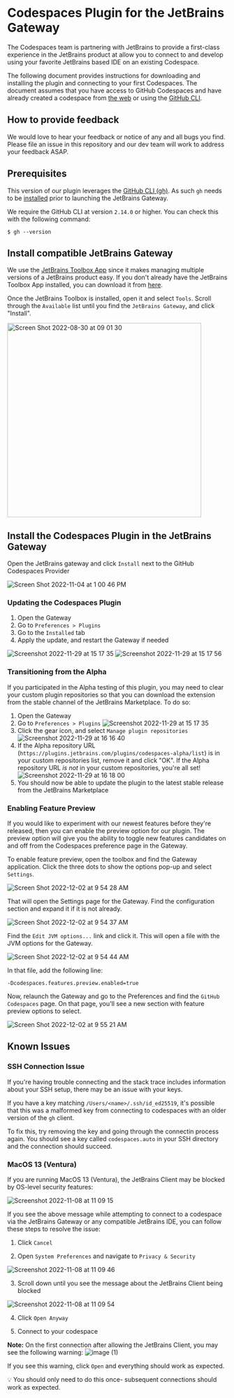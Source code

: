 # Codespaces Plugin for the JetBrains Gateway

The Codespaces team is partnering with JetBrains to provide a first-class experience in the JetBrains product at allow you to connect to and develop using your favorite JetBrains based IDE on an existing Codespace.

The following document provides instructions for downloading and installing the plugin and connecting to your first Codespaces. The document assumes that you have access to GitHub Codespaces and have already created a codespace from [the web](https://github.com/codespaces) or using the [GitHub CLI](https://docs.github.com/en/codespaces/developing-in-codespaces/using-github-codespaces-with-github-cli#create-a-new-codespace).

## How to provide feedback

We would love to hear your feedback or notice of any and all bugs you find. Please file an issue in this repository and our dev team will work to address your feedback ASAP.

## Prerequisites

This version of our plugin leverages the [GitHub CLI (gh)](https://cli.github.com/). As such `gh` needs to be [installed](https://github.com/cli/cli#installation) prior to launching the JetBrains Gateway.

We require the GitHub CLI at version `2.14.0` or higher. You can check this with the following command:

```
$ gh --version
```

## Install compatible JetBrains Gateway

We use the [JetBrains Toolbox App](https://www.jetbrains.com/toolbox-app/) since it makes managing multiple versions of a JetBrains product easy. If you don't already have the JetBrains Toolbox App installed, you can download it from [here](https://www.jetbrains.com/toolbox-app/).

Once the JetBrains Toolbox is installed, open it and select `Tools`. Scroll through the `Available` list until you find the `JetBrains Gateway`, and click "Install".

<img width="444" alt="Screen Shot 2022-08-30 at 09 01 30" src="https://user-images.githubusercontent.com/4679612/187471947-eba7207f-3271-4799-8bb3-6e3a8a9eda0c.png">


## Install the Codespaces Plugin in the JetBrains Gateway

Open the JetBrains gateway and click `Install` next to the GitHub Codespaces Provider

![Screen Shot 2022-11-04 at 1 00 46 PM](https://user-images.githubusercontent.com/1105600/200660519-3a110989-b462-4beb-9e3b-5f0dbd7dca21.png)

### Updating the Codespaces Plugin

1. Open the Gateway
2. Go to `Preferences > Plugins`
3. Go to the `Installed` tab
4. Apply the update, and restart the Gateway if needed

![Screenshot 2022-11-29 at 15 17 35](https://user-images.githubusercontent.com/4679612/204660790-af17ff4f-3daf-4409-970f-3d44fc8e9f59.png)
![Screenshot 2022-11-29 at 15 17 56](https://user-images.githubusercontent.com/4679612/204660804-4d47dc30-ffdd-4c4a-ae64-f9587f9a1ba1.png)

### Transitioning from the Alpha

If you participated in the Alpha testing of this plugin, you may need to clear your custom plugin repositories so that you can download the extension from the stable channel of the JetBrains Marketplace. To do so:

1. Open the Gateway
2. Go to `Preferences > Plugins`
![Screenshot 2022-11-29 at 15 17 35](https://user-images.githubusercontent.com/4679612/204660790-af17ff4f-3daf-4409-970f-3d44fc8e9f59.png)
3. Click the gear icon, and select `Manage plugin repositories`
![Screenshot 2022-11-29 at 16 16 40](https://user-images.githubusercontent.com/4679612/204670032-fd747d1a-f94e-4912-9c51-aa8f0a5c5e75.png)
4. If the Alpha repository URL (`https://plugins.jetbrains.com/plugins/codespaces-alpha/list`) is in your custom repositories list, remove it and click "OK". If the Alpha repository URL _is not_ in your custom repositories, you're all set!
![Screenshot 2022-11-29 at 16 18 00](https://user-images.githubusercontent.com/4679612/204669741-ef59c09a-ba88-49ce-9cbc-e723f8a4da74.png)
5. You should now be able to update the plugin to the latest stable release from the JetBrains Marketplace

### Enabling Feature Preview

If you would like to experiment with our newest features before they're released, then you can enable the preview option for our plugin. The preview option will give you
the ability to toggle new features candidates on and off from the Codespaces preference page in the Gateway. 

To enable feature preview, open the toolbox and find the Gateway application. Click the three dots to show the options pop-up and select `Settings`.

![Screen Shot 2022-12-02 at 9 54 28 AM](https://user-images.githubusercontent.com/80130182/205321991-d63d1f5f-5a5c-414e-ae40-343ec5ef4766.png)

That will open the Settings page for the Gateway. Find the configuration section and expand it if it is not already.

![Screen Shot 2022-12-02 at 9 54 37 AM](https://user-images.githubusercontent.com/80130182/205322170-5d304344-f384-471d-a435-5bac039ff4af.png)

Find the `Edit JVM options...` link and click it. This will open a file with the JVM options for the Gateway.

![Screen Shot 2022-12-02 at 9 54 44 AM](https://user-images.githubusercontent.com/80130182/205322449-6c3a5f53-b5bc-414a-873e-129f3edc4d3b.png)

In that file, add the following line:

```
-Dcodespaces.features.preview.enabled=true
```

Now, relaunch the Gateway and go to the Preferences and find the `GitHub Codespaces` page. On that page, you'll see a new section with feature preview options
to select. 

![Screen Shot 2022-12-02 at 9 55 21 AM](https://user-images.githubusercontent.com/80130182/205322795-c5958762-8e89-4c7d-a53b-105c07ed2f71.png)

## Known Issues

### SSH Connection Issue

If you're having trouble connecting and the stack trace includes information about your SSH setup, there may be an issue with your keys.

If you have a key matching `/Users/<name>/.ssh/id_ed25519`, it's possible that this was a malformed key from connecting to codespaces with an older version of the `gh` client.

To fix this, try removing the key and going through the connectin process again. You should see a key called `codespaces.auto` in your SSH directory and the connection should succeed.

### MacOS 13 (Ventura)

If you are running MacOS 13 (Ventura), the JetBrains Client may be blocked by OS-level security features:

![Screenshot 2022-11-08 at 11 09 15](https://user-images.githubusercontent.com/4679612/200692344-e64d5f79-07d4-481c-bba5-a1a0e3c6a370.png)

If you see the above message while attempting to connect to a codespace via the JetBrains Gateway or any compatible JetBrains IDE, you can follow these steps to resolve the issue:

1. Click `Cancel`

2. Open `System Preferences` and navigate to `Privacy & Security`

![Screenshot 2022-11-08 at 11 09 46](https://user-images.githubusercontent.com/4679612/200692779-12131d82-ddb7-411d-8826-ceaa39887079.png)

3. Scroll down until you see the message about the JetBrains Client being blocked

![Screenshot 2022-11-08 at 11 09 54](https://user-images.githubusercontent.com/4679612/200692894-cb6c32f4-ff0d-4e1d-8906-269a84a62c85.png)

4. Click `Open Anyway`

5. Connect to your codespace

**Note:** On the first connection after allowing the JetBrains Client, you may see the following warning:
![image (1)](https://user-images.githubusercontent.com/4679612/200693247-c46774e1-261e-447f-991c-353f9aff4a77.png)

If you see this warning, click `Open` and everything should work as expected.

:bulb: You should only need to do this once- subsequent connections should work as expected.
